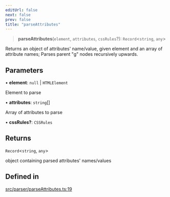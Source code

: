 ```yaml
---
editUrl: false
next: false
prev: false
title: "parseAttributes"
---
```


> **parseAttributes**(`element`, `attributes`, `cssRules`?): `Record`\<`string`, `any`\>

Returns an object of attributes' name/value, given element and an array of attribute names;
Parses parent "g" nodes recursively upwards.

## Parameters

• **element**: `null` \| `HTMLElement`

Element to parse

• **attributes**: `string`[]

Array of attributes to parse

• **cssRules?**: `CSSRules`

## Returns

`Record`\<`string`, `any`\>

object containing parsed attributes' names/values

## Defined in

[src/parser/parseAttributes.ts:19](https://github.com/fabricjs/fabric.js/blob/8748628df7e9de00ba77413bfc3ad9e9fe9d4f30/src/parser/parseAttributes.ts#L19)
